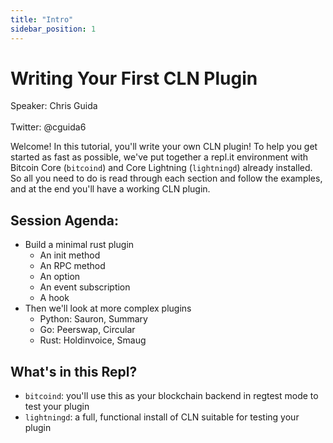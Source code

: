 ```yaml
---
title: "Intro"
sidebar_position: 1
---
```


# Writing Your First CLN Plugin

Speaker: Chris Guida<br></br>
Twitter: @cguida6

Welcome! In this tutorial, you'll write your own CLN plugin! To help you get started as fast as possible, we've put together a repl.it environment with Bitcoin Core (`bitcoind`) and Core Lightning (`lightningd`) already installed. So all you need to do is read through each section and follow the examples, and at the end you'll have a working CLN plugin.

## Session Agenda:
- Build a minimal rust plugin
  - An init method
  - An RPC method
  - An option
  - An event subscription
  - A hook
- Then we'll look at more complex plugins
  - Python: Sauron, Summary
  - Go: Peerswap, Circular
  - Rust: Holdinvoice, Smaug

## What's in this Repl?
- `bitcoind`: you'll use this as your blockchain backend in regtest mode to test your plugin
- `lightningd`: a full, functional install of CLN suitable for testing your plugin

